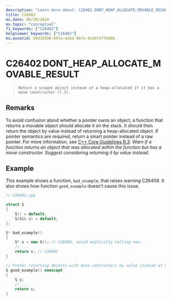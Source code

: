 ```yaml
---
description: "Learn more about: C26402 DONT_HEAP_ALLOCATE_MOVABLE_RESULT"
title: C26402
ms.date: 08/20/2020
ms.topic: "conceptual"
f1_keywords: ["C26402"]
helpviewer_keywords: ["C26402"]
ms.assetid: b9d3d398-697a-4a5d-8bfe-9c667dffb90b
---
```

# C26402 DONT_HEAP_ALLOCATE_MOVABLE_RESULT

> `Return a scoped object instead of a heap-allocated if it has a move constructor (r.3).`

## Remarks

To avoid confusion about whether a pointer owns an object, a function that returns a movable object should allocate it on the stack. It should then return the object by value instead of returning a heap-allocated object. If pointer semantics are required, return a smart pointer instead of a raw pointer. For more information, see [C++ Core Guidelines R.3](https://github.com/isocpp/CppCoreGuidelines/blob/master/CppCoreGuidelines.md#Rr-ptr): *Warn if a function returns an object that was allocated within the function but has a move constructor. Suggest considering returning it by value instead.*

## Example

This example shows a function, `bad_example`, that raises warning C26409. It also shows how function `good_example` doesn't cause this issue.

```cpp
// C26402.cpp

struct S
{
    S() = default;
    S(S&& s) = default;
};

S* bad_example()
{
    S* s = new S(); // C26409, avoid explicitly calling new.
    // ...
    return s; // C26402
}

// Prefer returning objects with move contructors by value instead of unnecessarily heap-allocating the object.
S good_example() noexcept
{
    S s;
    // ...
    return s;
}
```
